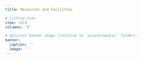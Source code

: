 ```yaml
---
title: Resources and Facilities

# Listing view
view: card
columns: '2'

# Optional banner image (relative to `assets/media/` folder).
banner:
  caption: ''
  image: ''
---
```

